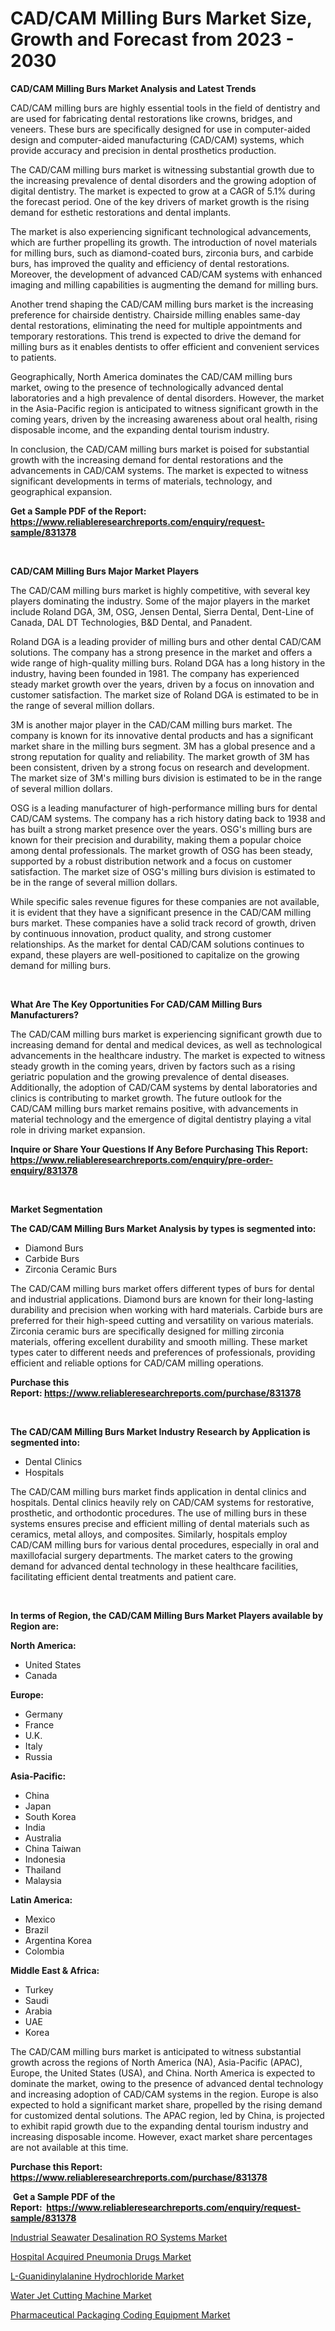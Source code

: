 <p><h1>CAD/CAM Milling Burs Market Size, Growth and Forecast from 2023 - 2030</h1></p><p><strong>CAD/CAM Milling Burs Market Analysis and Latest Trends</strong></p>
<p><p>CAD/CAM milling burs are highly essential tools in the field of dentistry and are used for fabricating dental restorations like crowns, bridges, and veneers. These burs are specifically designed for use in computer-aided design and computer-aided manufacturing (CAD/CAM) systems, which provide accuracy and precision in dental prosthetics production.</p><p>The CAD/CAM milling burs market is witnessing substantial growth due to the increasing prevalence of dental disorders and the growing adoption of digital dentistry. The market is expected to grow at a CAGR of 5.1% during the forecast period. One of the key drivers of market growth is the rising demand for esthetic restorations and dental implants.</p><p>The market is also experiencing significant technological advancements, which are further propelling its growth. The introduction of novel materials for milling burs, such as diamond-coated burs, zirconia burs, and carbide burs, has improved the quality and efficiency of dental restorations. Moreover, the development of advanced CAD/CAM systems with enhanced imaging and milling capabilities is augmenting the demand for milling burs.</p><p>Another trend shaping the CAD/CAM milling burs market is the increasing preference for chairside dentistry. Chairside milling enables same-day dental restorations, eliminating the need for multiple appointments and temporary restorations. This trend is expected to drive the demand for milling burs as it enables dentists to offer efficient and convenient services to patients.</p><p>Geographically, North America dominates the CAD/CAM milling burs market, owing to the presence of technologically advanced dental laboratories and a high prevalence of dental disorders. However, the market in the Asia-Pacific region is anticipated to witness significant growth in the coming years, driven by the increasing awareness about oral health, rising disposable income, and the expanding dental tourism industry.</p><p>In conclusion, the CAD/CAM milling burs market is poised for substantial growth with the increasing demand for dental restorations and the advancements in CAD/CAM systems. The market is expected to witness significant developments in terms of materials, technology, and geographical expansion.</p></p>
<p><strong>Get a Sample PDF of the Report:&nbsp; <a href="https://www.reliableresearchreports.com/enquiry/request-sample/831378">https://www.reliableresearchreports.com/enquiry/request-sample/831378</a></strong></p>
<p>&nbsp;</p>
<p><strong>CAD/CAM Milling Burs Major Market Players</strong></p>
<p><p>The CAD/CAM milling burs market is highly competitive, with several key players dominating the industry. Some of the major players in the market include Roland DGA, 3M, OSG, Jensen Dental, Sierra Dental, Dent-Line of Canada, DAL DT Technologies, B&D Dental, and Panadent. </p><p>Roland DGA is a leading provider of milling burs and other dental CAD/CAM solutions. The company has a strong presence in the market and offers a wide range of high-quality milling burs. Roland DGA has a long history in the industry, having been founded in 1981. The company has experienced steady market growth over the years, driven by a focus on innovation and customer satisfaction. The market size of Roland DGA is estimated to be in the range of several million dollars.</p><p>3M is another major player in the CAD/CAM milling burs market. The company is known for its innovative dental products and has a significant market share in the milling burs segment. 3M has a global presence and a strong reputation for quality and reliability. The market growth of 3M has been consistent, driven by a strong focus on research and development. The market size of 3M's milling burs division is estimated to be in the range of several million dollars.</p><p>OSG is a leading manufacturer of high-performance milling burs for dental CAD/CAM systems. The company has a rich history dating back to 1938 and has built a strong market presence over the years. OSG's milling burs are known for their precision and durability, making them a popular choice among dental professionals. The market growth of OSG has been steady, supported by a robust distribution network and a focus on customer satisfaction. The market size of OSG's milling burs division is estimated to be in the range of several million dollars.</p><p>While specific sales revenue figures for these companies are not available, it is evident that they have a significant presence in the CAD/CAM milling burs market. These companies have a solid track record of growth, driven by continuous innovation, product quality, and strong customer relationships. As the market for dental CAD/CAM solutions continues to expand, these players are well-positioned to capitalize on the growing demand for milling burs.</p></p>
<p>&nbsp;</p>
<p><strong>What Are The Key Opportunities For CAD/CAM Milling Burs Manufacturers?</strong></p>
<p><p>The CAD/CAM milling burs market is experiencing significant growth due to increasing demand for dental and medical devices, as well as technological advancements in the healthcare industry. The market is expected to witness steady growth in the coming years, driven by factors such as a rising geriatric population and the growing prevalence of dental diseases. Additionally, the adoption of CAD/CAM systems by dental laboratories and clinics is contributing to market growth. The future outlook for the CAD/CAM milling burs market remains positive, with advancements in material technology and the emergence of digital dentistry playing a vital role in driving market expansion.</p></p>
<p><strong>Inquire or Share Your Questions If Any Before Purchasing This Report: <a href="https://www.reliableresearchreports.com/enquiry/pre-order-enquiry/831378">https://www.reliableresearchreports.com/enquiry/pre-order-enquiry/831378</a></strong></p>
<p>&nbsp;</p>
<p><strong>Market Segmentation</strong></p>
<p><strong>The CAD/CAM Milling Burs Market Analysis by types is segmented into:</strong></p>
<p><ul><li>Diamond Burs</li><li>Carbide Burs</li><li>Zirconia Ceramic Burs</li></ul></p>
<p><p>The CAD/CAM milling burs market offers different types of burs for dental and industrial applications. Diamond burs are known for their long-lasting durability and precision when working with hard materials. Carbide burs are preferred for their high-speed cutting and versatility on various materials. Zirconia ceramic burs are specifically designed for milling zirconia materials, offering excellent durability and smooth milling. These market types cater to different needs and preferences of professionals, providing efficient and reliable options for CAD/CAM milling operations.</p></p>
<p><strong>Purchase this Report:&nbsp;<a href="https://www.reliableresearchreports.com/purchase/831378">https://www.reliableresearchreports.com/purchase/831378</a></strong></p>
<p>&nbsp;</p>
<p><strong>The CAD/CAM Milling Burs Market Industry Research by Application is segmented into:</strong></p>
<p><ul><li>Dental Clinics</li><li>Hospitals</li></ul></p>
<p><p>The CAD/CAM milling burs market finds application in dental clinics and hospitals. Dental clinics heavily rely on CAD/CAM systems for restorative, prosthetic, and orthodontic procedures. The use of milling burs in these systems ensures precise and efficient milling of dental materials such as ceramics, metal alloys, and composites. Similarly, hospitals employ CAD/CAM milling burs for various dental procedures, especially in oral and maxillofacial surgery departments. The market caters to the growing demand for advanced dental technology in these healthcare facilities, facilitating efficient dental treatments and patient care.</p></p>
<p>&nbsp;</p>
<p><strong>In terms of Region, the CAD/CAM Milling Burs Market Players available by Region are:</strong></p>
<p>
    <p> <strong> North America: </strong>
        <ul>
            <li>United States</li>
            <li>Canada</li>
        </ul>
        </p> 
    <p> <strong> Europe: </strong>
        <ul>
            <li>Germany</li>
            <li>France</li>
            <li>U.K.</li>
            <li>Italy</li>
            <li>Russia</li>
        </ul>
        </p> 
    <p> <strong> Asia-Pacific: </strong>
        <ul>
            <li>China</li>
            <li>Japan</li>
            <li>South Korea</li>
            <li>India</li>
            <li>Australia</li>
            <li>China Taiwan</li>
            <li>Indonesia</li>
            <li>Thailand</li>
            <li>Malaysia</li>
        </ul>
        </p> 
    <p> <strong> Latin America: </strong>
        <ul>
            <li>Mexico</li>
            <li>Brazil</li>
            <li>Argentina Korea</li>
            <li>Colombia</li>
        </ul>
        </p> 
    <p> <strong> Middle East & Africa: </strong>
        <ul>
            <li>Turkey</li>
            <li>Saudi</li>
            <li>Arabia</li>
            <li>UAE</li>
            <li>Korea</li>
        </ul>
    </p>
    </p>
<p><p>The CAD/CAM milling burs market is anticipated to witness substantial growth across the regions of North America (NA), Asia-Pacific (APAC), Europe, the United States (USA), and China. North America is expected to dominate the market, owing to the presence of advanced dental technology and increasing adoption of CAD/CAM systems in the region. Europe is also expected to hold a significant market share, propelled by the rising demand for customized dental solutions. The APAC region, led by China, is projected to exhibit rapid growth due to the expanding dental tourism industry and increasing disposable income. However, exact market share percentages are not available at this time.</p></p>
<p><strong>Purchase this Report: <a href="https://www.reliableresearchreports.com/purchase/831378">https://www.reliableresearchreports.com/purchase/831378</a></strong></p>
<p>&nbsp;<strong>Get a Sample PDF of the Report:&nbsp;&nbsp;<a href="https://www.reliableresearchreports.com/enquiry/request-sample/831378">https://www.reliableresearchreports.com/enquiry/request-sample/831378</a></strong></p>
<p><strong></strong></p>
<p><p><a href="https://www.linkedin.com/pulse/industrial-seawater-desalination-ro-systems-market-size-share/">Industrial Seawater Desalination RO Systems Market</a></p><p><a href="https://medium.com/@mikemonahan1944/hospital-acquired-pneumonia-drugs-market-size-reveals-the-best-marketing-channels-in-global-0c57701dc6f1">Hospital Acquired Pneumonia Drugs Market</a></p><p><a href="https://github.com/rahu1506/Market-Research-Report-List-1/blob/main/l-guanidinylalanine-hydrochloride-market.md">L-Guanidinylalanine Hydrochloride Market</a></p><p><a href="https://github.com/aasishrp01/Market-Research-Report-List-1/blob/main/water-jet-cutting-machine-market.md">Water Jet Cutting Machine Market</a></p><p><a href="https://www.linkedin.com/pulse/pharmaceutical-packaging-coding-equipment-market-research/">Pharmaceutical Packaging Coding Equipment Market</a></p></p>